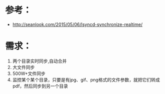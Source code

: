 # 参考：
+   http://seanlook.com/2015/05/06/lsyncd-synchronize-realtime/

# 需求：
1. 两个目录实时同步,自动合并
2. 大文件同步
3. 500W+文件同步
4. 监控某个某个目录，只要是有jpg、gif、png格式的文件参数，就把它们转成pdf，然后同步到另一个目录

